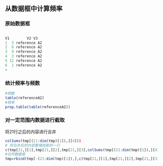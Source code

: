 ## 从数据框中计算频率

### 原始数据框


```R

V1        V2 V3
1  3 reference A2
2  6 reference A2
3  9 reference A2
4  3 reference A2
5 12 reference A2
6  1 reference A2
> 
```

### 统计频率与频数

```R
#频数
table(referenceA2)
#频率
prop.table(table(referenceA2))
```

### 对一定范围内数据进行截取

将21行之后的内容进行合并

```R
colSums(tmp[(21:dim(tmp)[1]),][4]))
# 将合并后的内容整理成新的一行
c(tmp[21,][1],tmp[21,][2],tmp[21,][3],colSums(tmp[(21:dim(tmp)[1]),][4]))
#合并数据框
tmp=rbind(tmp[-(21:dim(tmp)[1]),],c(tmp[21,][1],tmp[21,][2],tmp[21,][3],colSums(tmp[(21:dim(tmp)[1]),][4])))
```





